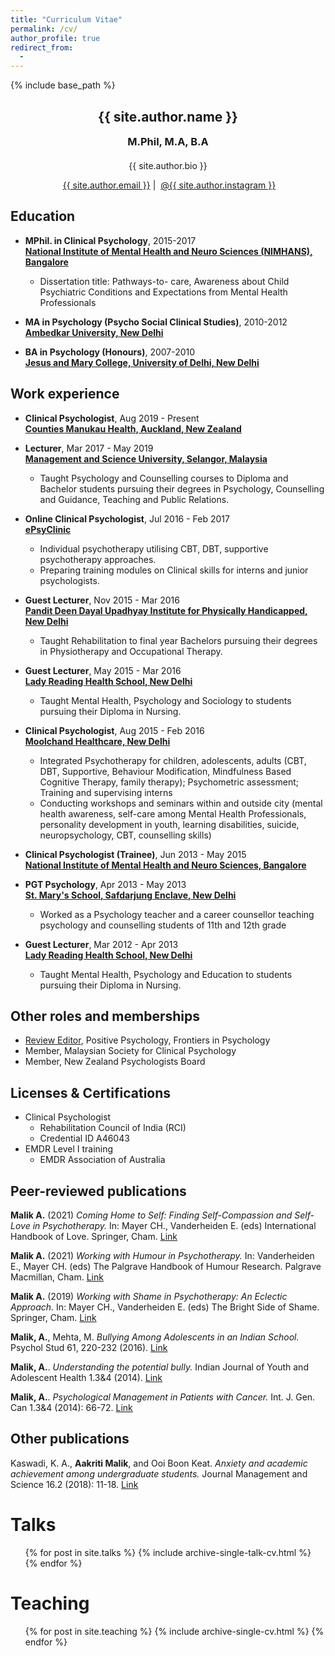 ```yaml
---
title: "Curriculum Vitae"
permalink: /cv/
author_profile: true
redirect_from:
  - 
---
```



{% include base_path %}

<!-- Click [here](/cv-print/) for a printable version or [download a PDF](/files/cv-print.pdf).<br /><br /><br /> -->

<h2 align="center">{{ site.author.name }}</h2>
<h3 align="center" style="margin: 0px auto 20px;">M.Phil, M.A, B.A</h3>
<p align="center" style="margin: auto; width: 80%">{{ site.author.bio }}</p>

<p align="center"><i class="fas fa-envelope" aria-hidden="true"></i>&nbsp;<a href="mailto:{{ site.author.email }}">{{ site.author.email }}</a> &#124; <i class="fab fa-instagram" aria-hidden="true"></i>&nbsp;<a href="https://instagram.com/{{ site.author.instagram }}">@{{ site.author.instagram }}</a></p>


## Education
- **MPhil. in Clinical Psychology**, 2015-2017<br>
**[National Institute of Mental Health and Neuro Sciences (NIMHANS), Bangalore](https://nimhans.ac.in/ "https://nimhans.ac.in/")**
  - Dissertation title: Pathways-to- care, Awareness about Child Psychiatric Conditions and Expectations from Mental Health Professionals

- **MA in Psychology (Psycho Social Clinical Studies)**, 2010-2012<br>
**[Ambedkar University, New Delhi](https://aud.ac.in "https://aud.ac.in")**

- **BA in Psychology (Honours)**, 2007-2010<br>
**[Jesus and Mary College, University of Delhi, New Delhi](https://www.jmc.ac.in "https://www.jmc.ac.in")**

## Work experience
- **Clinical Psychologist**, Aug 2019 - Present<br>
**[Counties Manukau Health, Auckland, New Zealand](https://www.countiesmanukau.health.nz/ "https://www.countiesmanukau.health.nz/")**

- **Lecturer**, Mar 2017 - May 2019<br>
**[Management and Science University, Selangor, Malaysia](https://www.msu.edu.my/ "https://www.msu.edu.my/")**
  - Taught Psychology and Counselling courses to Diploma and Bachelor students pursuing their degrees in Psychology, Counselling and Guidance, Teaching and Public Relations.

- **Online Clinical Psychologist**, Jul 2016 - Feb 2017<br>
 **[ePsyClinic](https://epsyclinic.com/ "https://epsyclinic.com/")**
  - Individual psychotherapy utilising CBT, DBT, supportive psychotherapy approaches.
  - Preparing training modules on Clinical skills for interns and junior psychologists.

- **Guest Lecturer**, Nov 2015 - Mar 2016<br>
**[Pandit Deen Dayal Upadhyay Institute for Physically Handicapped, New Delhi](https://www.iphnewdelhi.in/ "https://www.iphnewdelhi.in/")**
  - Taught Rehabilitation to final year Bachelors pursuing their degrees in Physiotherapy and Occupational Therapy. 

- **Guest Lecturer**, May 2015 - Mar 2016<br>
**[Lady Reading Health School, New Delhi](https://ladyreadinghealthschool.com/ "https://ladyreadinghealthschool.com/")**
  - Taught Mental Health, Psychology and Sociology to students pursuing their Diploma in Nursing.

- **Clinical Psychologist**, Aug 2015 - Feb 2016<br>
**[Moolchand Healthcare, New Delhi](https://www.moolchandhealthcare.com/ "https://www.moolchandhealthcare.com/")**
  - Integrated Psychotherapy for children, adolescents, adults (CBT, DBT, Supportive, Behaviour Modification, Mindfulness Based Cognitive Therapy, family therapy); Psychometric assessment; Training and supervising interns
  - Conducting workshops and seminars within and outside city (mental health awareness, self-care among Mental Health Professionals, personality   development in youth, learning disabilities, suicide, neuropsychology, CBT, counselling skills)
 
- **Clinical Psychologist (Trainee)**, Jun 2013 - May 2015<br>
**[National Institute of Mental Health and Neuro Sciences, Bangalore](https://nimhans.ac.in/ "https://nimhans.ac.in/")**
 
- **PGT Psychology**, Apr 2013 - May 2013 <br>
**[St. Mary's School, Safdarjung Enclave, New Delhi](https://www.stmarysdelhi.org/ "https://www.stmarysdelhi.org/")**  
  - Worked as a Psychology teacher and a career counsellor teaching psychology and counselling students of 11th and 12th grade

- **Guest Lecturer**, Mar 2012 - Apr 2013<br>
**[Lady Reading Health School, New Delhi](https://ladyreadinghealthschool.com/ "https://ladyreadinghealthschool.com/")** 
  - Taught Mental Health, Psychology and Education to students pursuing their Diploma in Nursing. 

## Other roles and memberships
* [Review Editor](https://loop.frontiersin.org/people/1223702/overview), Positive Psychology, Frontiers in Psychology
* Member, Malaysian Society for Clinical Psychology
* Member, New Zealand Psychologists Board

## Licenses & Certifications
* Clinical Psychologist 
  - Rehabilitation Council of India (RCI)
  - Credential ID A46043
* EMDR Level I training
  - EMDR Association of Australia

  
## Peer-reviewed publications
**Malik A.** (2021) _Coming Home to Self: Finding Self-Compassion and Self-Love in Psychotherapy._ In: Mayer CH., Vanderheiden E. (eds) International Handbook of Love. Springer, Cham. [Link](https://doi.org/10.1007/978-3-030-45996-3_27)

**Malik A.** (2021) _Working with Humour in Psychotherapy._ In: Vanderheiden E., Mayer CH. (eds) The Palgrave Handbook of Humour Research. Palgrave Macmillan, Cham. [Link](https://doi.org/10.1007/978-3-030-78280-1_25)

**Malik A.** (2019) _Working with Shame in Psychotherapy: An Eclectic Approach._ In: Mayer CH., Vanderheiden E. (eds) The Bright Side of Shame. Springer, Cham. [Link](https://doi.org/10.1007/978-3-030-13409-9_25)

**Malik, A.**, Mehta, M. _Bullying Among Adolescents in an Indian School._ Psychol Stud 61, 220-232 (2016). [Link](https://doi.org/10.1007/s12646-016-0368-4)

**Malik, A.**. _Understanding the potential bully._ Indian Journal of Youth and Adolescent Health 1.3&4 (2014). [Link](https://www.researchgate.net/publication/292975941_Understanding_the_Potential_Bully)

**Malik, A.**. _Psychological Management in Patients with Cancer._ Int. J. Gen. Can 1.3&4 (2014): 66-72. [Link](https://www.researchgate.net/publication/292975873_Psychological_Management_in_Patients_with_Cancer)


## Other publications
Kaswadi, K. A., **Aakriti Malik**, and Ooi Boon Keat. _Anxiety and academic achievement among undergraduate students._ Journal Management and Science 16.2 (2018): 11-18. [Link](https://www.researchgate.net/publication/343760560_Anxiety_and_Academic_Achievement_among_Undergraduate_Students)

  
Talks
======
  <ul>{% for post in site.talks %}
    {% include archive-single-talk-cv.html %}
  {% endfor %}</ul>
  
Teaching
======
  <ul>{% for post in site.teaching %}
    {% include archive-single-cv.html %}
  {% endfor %}</ul>
  
